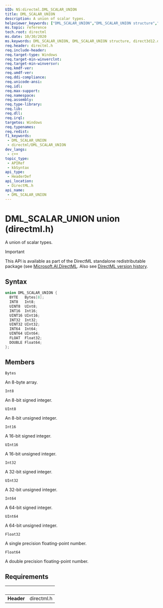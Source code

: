 ```yaml
---
UID: NS:directml.DML_SCALAR_UNION
title: DML_SCALAR_UNION
description: A union of scalar types.
helpviewer_keywords: ["DML_SCALAR_UNION","DML_SCALAR_UNION structure","direct3d12.dml_scalar_union","directml/DML_SCALAR_UNION"]
ms.topic: reference
tech.root: directml
ms.date: 10/30/2020
ms.keywords: DML_SCALAR_UNION, DML_SCALAR_UNION structure, direct3d12.dml_scalar_union, directml/DML_SCALAR_UNION
req.header: directml.h
req.include-header: 
req.target-type: Windows
req.target-min-winverclnt: 
req.target-min-winversvr: 
req.kmdf-ver: 
req.umdf-ver: 
req.ddi-compliance: 
req.unicode-ansi: 
req.idl: 
req.max-support: 
req.namespace: 
req.assembly: 
req.type-library: 
req.lib: 
req.dll: 
req.irql: 
targetos: Windows
req.typenames: 
req.redist: 
f1_keywords:
 - DML_SCALAR_UNION
 - directml/DML_SCALAR_UNION
dev_langs:
 - c++
topic_type:
 - APIRef
 - kbSyntax
api_type:
 - HeaderDef
api_location:
 - DirectML.h
api_name:
 - DML_SCALAR_UNION
---
```


# DML_SCALAR_UNION union (directml.h)
A union of scalar types.

> [!IMPORTANT]
> This API is available as part of the DirectML standalone redistributable package (see [Microsoft.AI.DirectML](https://www.nuget.org/packages/Microsoft.AI.DirectML/). Also see [DirectML version history](../dml-version-history.md).

## Syntax
```cpp
union DML_SCALAR_UNION {
  BYTE   Bytes[8];
  INT8   Int8;
  UINT8  UInt8;
  INT16  Int16;
  UINT16 UInt16;
  INT32  Int32;
  UINT32 UInt32;
  INT64  Int64;
  UINT64 UInt64;
  FLOAT  Float32;
  DOUBLE Float64;
};
```



## Members

`Bytes`

An 8-byte array.


`Int8`

An 8-bit signed integer.


`UInt8`

An 8-bit unsigned integer.


`Int16`

A 16-bit signed integer.


`UInt16`

A 16-bit unsigned integer.


`Int32`

A 32-bit signed integer.


`UInt32`

A 32-bit unsigned integer.


`Int64`

A 64-bit signed integer.


`UInt64`

A 64-bit unsigned integer.


`Float32`

A single precision floating-point number.


`Float64`

A double precision floating-point number.



## Requirements
| &nbsp; | &nbsp; |
| ---- |:---- |
| **Header** | directml.h |
